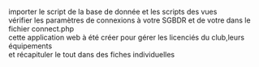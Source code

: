 importer le script de la base de donnée et les scripts des vues 
<br>vérifier les paramètres de connexions à votre SGBDR et de votre dans le fichier connect.php
<br>cette application web à été créer pour gérer les licenciés du club,leurs équipements 
<br>et récapituler le tout dans des fiches individuelles